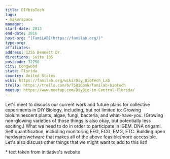 ```yaml
---
title: DIYbioTech
tags:
- makerspace
manager:
start-date: 2013
end-date: 2016
host-org: "[FamiLAB](https://familab.org/)"
type-org:
affiliates:
address: 1355 Bennett Dr.
directions: Suite 105
postcode: 32750
city: Longwood
state: Florida
country: United States
wiki: https://familab.org/wiki/Diy_BioTech_Lab
trello: https://trello.com/b/T5816bnN/familab-biotech
meetup: https://www.meetup.com/DiyBio-in-Central-Florida/
---
```


Let's meet to discuss our current work and future plans for collective experiments in DIY Biology, including, but not limited to: Growing bioluminescent plants, algae, fungi, bacteria, and what-have-you. (Growing non-glowing varieties of those things is also okay, but potentially less exciting.) What we need to do in order to participate in iGEM. DNA origami. Self quantification, including monitoring EEG, ECG, EMG, ETC. Building open hardware/wetware that makes all of the above feasible/more accessible. Let's also discuss other things that we might want to add to this list!

\* text taken from initiative's website
